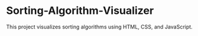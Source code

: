 # Sorting-Algorithm-Visualizer
This project visualizes sorting algorithms using HTML, CSS, and JavaScript.
